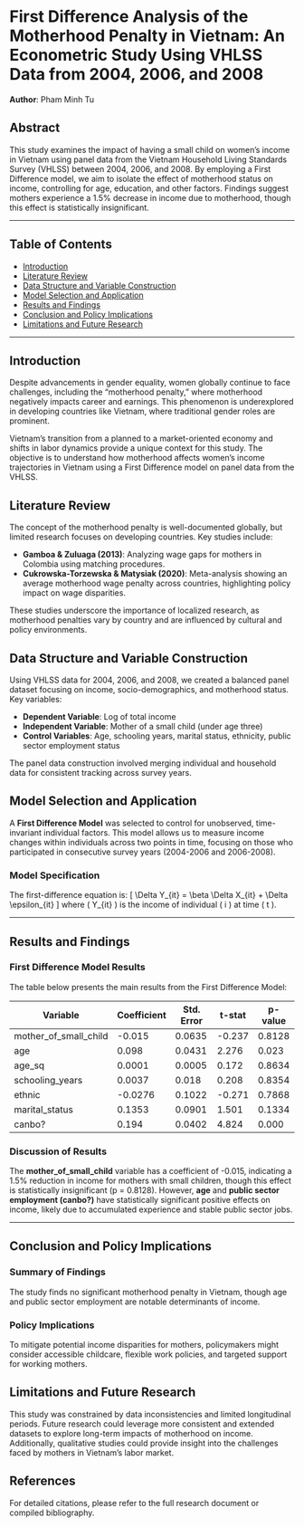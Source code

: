 # First Difference Analysis of the Motherhood Penalty in Vietnam: An Econometric Study Using VHLSS Data from 2004, 2006, and 2008
**Author**: Pham Minh Tu  

## Abstract
This study examines the impact of having a small child on women’s income in Vietnam using panel data from the Vietnam Household Living Standards Survey (VHLSS) between 2004, 2006, and 2008. By employing a First Difference model, we aim to isolate the effect of motherhood status on income, controlling for age, education, and other factors. Findings suggest mothers experience a 1.5% decrease in income due to motherhood, though this effect is statistically insignificant.

---

## Table of Contents
- [Introduction](#introduction)
- [Literature Review](#literature-review)
- [Data Structure and Variable Construction](#data-structure-and-variable-construction)
- [Model Selection and Application](#model-selection-and-application)
- [Results and Findings](#results-and-findings)
- [Conclusion and Policy Implications](#conclusion-and-policy-implications)
- [Limitations and Future Research](#limitations-and-future-research)

---

## Introduction
Despite advancements in gender equality, women globally continue to face challenges, including the “motherhood penalty,” where motherhood negatively impacts career and earnings. This phenomenon is underexplored in developing countries like Vietnam, where traditional gender roles are prominent. 

Vietnam’s transition from a planned to a market-oriented economy and shifts in labor dynamics provide a unique context for this study. The objective is to understand how motherhood affects women’s income trajectories in Vietnam using a First Difference model on panel data from the VHLSS.

## Literature Review
The concept of the motherhood penalty is well-documented globally, but limited research focuses on developing countries. Key studies include:
- **Gamboa & Zuluaga (2013)**: Analyzing wage gaps for mothers in Colombia using matching procedures.
- **Cukrowska-Torzewska & Matysiak (2020)**: Meta-analysis showing an average motherhood wage penalty across countries, highlighting policy impact on wage disparities.
  
These studies underscore the importance of localized research, as motherhood penalties vary by country and are influenced by cultural and policy environments.

## Data Structure and Variable Construction
Using VHLSS data for 2004, 2006, and 2008, we created a balanced panel dataset focusing on income, socio-demographics, and motherhood status. Key variables:
- **Dependent Variable**: Log of total income
- **Independent Variable**: Mother of a small child (under age three)
- **Control Variables**: Age, schooling years, marital status, ethnicity, public sector employment status

The panel data construction involved merging individual and household data for consistent tracking across survey years.

## Model Selection and Application
A **First Difference Model** was selected to control for unobserved, time-invariant individual factors. This model allows us to measure income changes within individuals across two points in time, focusing on those who participated in consecutive survey years (2004-2006 and 2006-2008).

### Model Specification
The first-difference equation is:
\[
\Delta Y_{it} = \beta \Delta X_{it} + \Delta \epsilon_{it}
\]
where \( Y_{it} \) is the income of individual \( i \) at time \( t \).

---

## Results and Findings

### First Difference Model Results
The table below presents the main results from the First Difference Model:

| Variable                | Coefficient | Std. Error | t-stat | p-value |
|-------------------------|-------------|------------|--------|---------|
| mother\_of\_small\_child | -0.015      | 0.0635     | -0.237 | 0.8128  |
| age                     | 0.098       | 0.0431     | 2.276  | 0.023   |
| age\_sq                 | 0.0001      | 0.0005     | 0.172  | 0.8634  |
| schooling\_years        | 0.0037      | 0.018      | 0.208  | 0.8354  |
| ethnic                  | -0.0276     | 0.1022     | -0.271 | 0.7868  |
| marital\_status         | 0.1353      | 0.0901     | 1.501  | 0.1334  |
| canbo?                  | 0.194       | 0.0402     | 4.824  | 0.000   |

### Discussion of Results
The **mother\_of\_small\_child** variable has a coefficient of -0.015, indicating a 1.5% reduction in income for mothers with small children, though this effect is statistically insignificant (p = 0.8128). However, **age** and **public sector employment (canbo?)** have statistically significant positive effects on income, likely due to accumulated experience and stable public sector jobs.

---

## Conclusion and Policy Implications
### Summary of Findings
The study finds no significant motherhood penalty in Vietnam, though age and public sector employment are notable determinants of income. 

### Policy Implications
To mitigate potential income disparities for mothers, policymakers might consider accessible childcare, flexible work policies, and targeted support for working mothers. 

## Limitations and Future Research
This study was constrained by data inconsistencies and limited longitudinal periods. Future research could leverage more consistent and extended datasets to explore long-term impacts of motherhood on income. Additionally, qualitative studies could provide insight into the challenges faced by mothers in Vietnam’s labor market.

## References
For detailed citations, please refer to the full research document or compiled bibliography.

